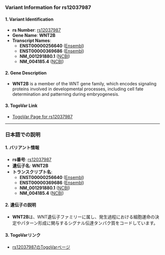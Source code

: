 ### Variant Information for rs12037987

#### 1. **Variant Identification**
- **rs Number**: [rs12037987](https://identifiers.org/dbsnp/rs12037987)
- **Gene Name**: **WNT2B**
- **Transcript Names**:
  - **ENST00000256640** ([Ensembl](https://www.ensembl.org/Homo_sapiens/Transcript/Summary?db=core;t=ENST00000256640))
  - **ENST00000369686** ([Ensembl](https://www.ensembl.org/Homo_sapiens/Transcript/Summary?db=core;t=ENST00000369686))
  - **NM_001291880.1** ([NCBI](https://www.ncbi.nlm.nih.gov/nuccore/NM_001291880.1))
  - **NM_004185.4** ([NCBI](https://www.ncbi.nlm.nih.gov/nuccore/NM_004185.4))

#### 2. **Gene Description**
- **WNT2B** is a member of the WNT gene family, which encodes signaling proteins involved in developmental processes, including cell fate determination and patterning during embryogenesis.

#### 3. **TogoVar Link**
- [TogoVar Page for rs12037987](https://togovar.org/variant/tgv2831701)

---

### 日本語での説明

#### 1. **バリアント情報**
- **rs番号**: [rs12037987](https://identifiers.org/dbsnp/rs12037987)
- **遺伝子名**: **WNT2B**
- **トランスクリプト名**:
  - **ENST00000256640** ([Ensembl](https://www.ensembl.org/Homo_sapiens/Transcript/Summary?db=core;t=ENST00000256640))
  - **ENST00000369686** ([Ensembl](https://www.ensembl.org/Homo_sapiens/Transcript/Summary?db=core;t=ENST00000369686))
  - **NM_001291880.1** ([NCBI](https://www.ncbi.nlm.nih.gov/nuccore/NM_001291880.1))
  - **NM_004185.4** ([NCBI](https://www.ncbi.nlm.nih.gov/nuccore/NM_004185.4))

#### 2. **遺伝子の説明**
- **WNT2B**は、WNT遺伝子ファミリーに属し、発生過程における細胞運命の決定やパターン形成に関与するシグナル伝達タンパク質をコードしています。

#### 3. **TogoVarリンク**
- [rs12037987のTogoVarページ](https://togovar.org/variant/tgv2831701)
